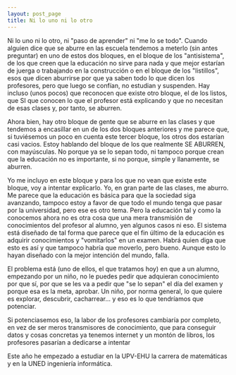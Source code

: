 ```yaml
---
layout: post_page
title: Ni lo uno ni lo otro
---
```


Ni lo uno ni lo otro, ni "paso de aprender" ni "me lo se todo". Cuando alguien dice que se aburre en las escuela
tendemos a meterlo (sin antes preguntar) en uno de estos dos bloques, en el bloque de los "antisistema", de los que
creen que la educación no sirve para nada y que mejor estarían de juerga o trabajando en la construcción o en el bloque
de los "listillos", esos que dicen aburrirse por que ya saben todo lo que dicen los profesores, pero que luego se
confían, no estudian y suspenden. Hay incluso (unos pocos) que reconocen que existe otro bloque, el de los listos, que
SI que conocen lo que el profesor está explicando y que no necesitan de esas clases y, por tanto, se aburren.

Ahora bien, hay otro bloque de gente que se aburre en las clases y que tendemos a encasillar en un de los dos bloques
anteriores y me parece que, si tuviésemos un poco en cuenta este tercer bloque, los otros dos estarían casi vacios.
Estoy hablando del bloque de los que realmente SE ABURREN, con mayúsculas. No porque ya se lo sepan todo, ni tampoco
porque crean que la educación no es importante, si no porque, simple y llanamente, se aburren.

Yo me incluyo en este bloque y para los que no vean que existe este bloque, voy a intentar explicarlo. Yo, en gran parte
de las clases, me aburro. Me parece que la educación es básica para que la sociedad siga avanzando, tampoco estoy a
favor de que todo el mundo tenga que pasar por la universidad, pero ese es otro tema. Pero la educación tal y como la
conocemos ahora no es otra cosa que una mera transmisión de conocimientos del profesor al alumno, yen algunos casos ni
eso. El sistema está diseñado de tal forma que parece que el fin último de la educación es adquirir conocimientos y
"vomitarlos" en un examen. Habrá quien diga que esto  es así y que tampoco habría que moverlo, pero bueno. Aunque esto lo
hayan diseñado con la mejor intención del mundo, falla.

El problema está (uno de ellos, el que tratamos hoy) en que a un alumno, empezando por un niño, no le puedes pedir que
adquieran conocimiento por que sí, por que se les va a pedir que "se lo sepan" el día del examen y porque esa es la
meta, aprobar. Un niño, por norma general, lo que quiere es explorar, descubrir, cacharrear... y eso es lo que
tendríamos que potenciar.

Si potenciasemos eso, la labor de los profesores cambiaría por completo, en vez de ser meros transmisores de
conocimiento, que para conseguir datos y cosas concretas ya tenemos internet y un montón de libros, los profesores
pasarían a dedicarse a intentar













Este año he empezado a estudiar en la UPV-EHU la carrera de matemáticas y en la UNED ingeniería informática.